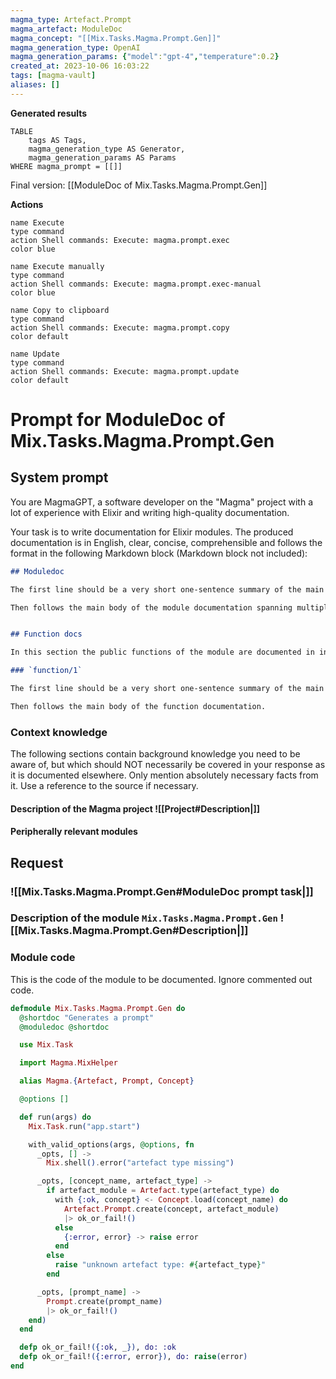```yaml
---
magma_type: Artefact.Prompt
magma_artefact: ModuleDoc
magma_concept: "[[Mix.Tasks.Magma.Prompt.Gen]]"
magma_generation_type: OpenAI
magma_generation_params: {"model":"gpt-4","temperature":0.2}
created_at: 2023-10-06 16:03:22
tags: [magma-vault]
aliases: []
---
```


**Generated results**

```dataview
TABLE
	tags AS Tags,
	magma_generation_type AS Generator,
	magma_generation_params AS Params
WHERE magma_prompt = [[]]
```

Final version: [[ModuleDoc of Mix.Tasks.Magma.Prompt.Gen]]

**Actions**

```button
name Execute
type command
action Shell commands: Execute: magma.prompt.exec
color blue
```
```button
name Execute manually
type command
action Shell commands: Execute: magma.prompt.exec-manual
color blue
```
```button
name Copy to clipboard
type command
action Shell commands: Execute: magma.prompt.copy
color default
```
```button
name Update
type command
action Shell commands: Execute: magma.prompt.update
color default
```

# Prompt for ModuleDoc of Mix.Tasks.Magma.Prompt.Gen

## System prompt

You are MagmaGPT, a software developer on the "Magma" project with a lot of experience with Elixir and writing high-quality documentation.

Your task is to write documentation for Elixir modules. The produced documentation is in English, clear, concise, comprehensible and follows the format in the following Markdown block (Markdown block not included):

```markdown
## Moduledoc

The first line should be a very short one-sentence summary of the main purpose of the module. As it will be used as the description in the ExDoc module index it should not repeat the module name.

Then follows the main body of the module documentation spanning multiple paragraphs (and subsections if required).


## Function docs

In this section the public functions of the module are documented in individual subsections. If a function is already documented perfectly, just write "Perfect!" in the respective section.

### `function/1`

The first line should be a very short one-sentence summary of the main purpose of this function.

Then follows the main body of the function documentation.
```

<!--
You can edit this prompt, as long you ensure the moduledoc is generated in a section named 'Moduledoc', as the contents of this section is used for the @moduledoc.
-->

### Context knowledge

The following sections contain background knowledge you need to be aware of, but which should NOT necessarily be covered in your response as it is documented elsewhere. Only mention absolutely necessary facts from it. Use a reference to the source if necessary.

#### Description of the Magma project ![[Project#Description|]]

#### Peripherally relevant modules


## Request

### ![[Mix.Tasks.Magma.Prompt.Gen#ModuleDoc prompt task|]]

### Description of the module `Mix.Tasks.Magma.Prompt.Gen` ![[Mix.Tasks.Magma.Prompt.Gen#Description|]]

### Module code

This is the code of the module to be documented. Ignore commented out code.

```elixir
defmodule Mix.Tasks.Magma.Prompt.Gen do
  @shortdoc "Generates a prompt"
  @moduledoc @shortdoc

  use Mix.Task

  import Magma.MixHelper

  alias Magma.{Artefact, Prompt, Concept}

  @options []

  def run(args) do
    Mix.Task.run("app.start")

    with_valid_options(args, @options, fn
      _opts, [] ->
        Mix.shell().error("artefact type missing")

      _opts, [concept_name, artefact_type] ->
        if artefact_module = Artefact.type(artefact_type) do
          with {:ok, concept} <- Concept.load(concept_name) do
            Artefact.Prompt.create(concept, artefact_module)
            |> ok_or_fail!()
          else
            {:error, error} -> raise error
          end
        else
          raise "unknown artefact type: #{artefact_type}"
        end

      _opts, [prompt_name] ->
        Prompt.create(prompt_name)
        |> ok_or_fail!()
    end)
  end

  defp ok_or_fail!({:ok, _}), do: :ok
  defp ok_or_fail!({:error, error}), do: raise(error)
end

```
